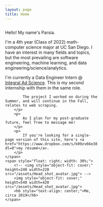 ```yaml
---
layout: page
title: Home
---
```


<div style="display: inline-block">
    <span style="float: left; width: 60%;">
        <p>Hello! My name's Parsia.</p>
        <p>
            I'm a 4th year (Class of 2022) math-computer science major at UC San Diego.
            I have an interest in many fields and topics, but the most prevailing are 
            software engineering, machine learning, and data engineering/science/analytics.
        </p>
        <p>
            I'm currently a Data Engineer Intern @ <a href="https://integralads.com/">Integral Ad Science</a>. This is my second internship with them in the same role.

            The project I worked on during the Summer, and will continue in the Fall, relates to web scraping.
        </p>
        <p>
            As I plan for my post-graduate future, feel free to message me!
        </p>
        <p>
            If you're looking for a single-page version of this site, here's <a href="https://www.dropbox.com/s/k09zv66e382yh6y/PH_Res_982021.pdf?dl=0">my résumé</a>.
        </p>
    </span>
    <span style="float: right; width: 30%;">
        <!-- <img style="object-fit: cover;" height=240 width=220 src="/assets/Head_shot_avatar.jpg"> -->
        <img style="object-fit: cover;" height=540 width=420 src="/assets/Head_shot_avatar.jpg">
        <h6 style="text-align: center;">Me, circa 2019</h6>
    </span>
</div>
